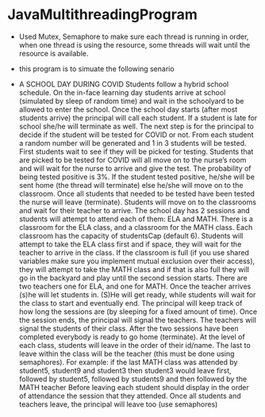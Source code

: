 # JavaMultithreadingProgram

- Used Mutex, Semaphore to make sure each thread is running in order, when one thread is using the resource, some threads will wait until the resource is available.

- this program is to simuate the following senario
- A SCHOOL DAY DURING COVID
Students follow a hybrid school schedule. On the in-face learning day students arrive at school 
(simulated by sleep of random time) and wait in the schoolyard to be allowed to enter the school. 
Once the school day starts (after most students arrive) the principal will call each student. If a 
student is late for school she/he will terminate as well.
The next step is for the principal to decide if the student will be tested for COVID or not. From
each student a random number will be generated and 1 in 3 students will be tested. First students 
wait to see if they will be picked for testing. Students that are picked to be tested for COVID will 
all move on to the nurse’s room and will wait for the nurse to arrive and give the test. The 
probability of being tested positive is 3%. If the student tested positive, he/she will be sent home 
(the thread will terminate) else he/she will move on to the classroom.
Once all students that needed to be tested have been tested the nurse will leave (terminate).
Students will move on to the classrooms and wait for their teacher to arrive. The school day has 
2 sessions and students will attempt to attend each of them: ELA and MATH. There is a 
classroom for the ELA class, and a classroom for the MATH class. Each classroom has the 
capacity of studentsCap (default 6). Students will attempt to take the ELA class first and if space, 
they will wait for the teacher to arrive in the class. If the classroom is full (if you use shared 
variables make sure you implement mutual exclusion over their access), they will attempt to take 
the MATH class and if that is also full they will go in the backyard and play until the second session 
starts.
There are two teachers one for ELA, and one for MATH. Once the teacher arrives (s)he will let 
students in. (S)He will get ready, while students will wait for the class to start and eventually end.
The principal will keep track of how long the sessions are (by sleeping for a fixed amount of time).
Once the session ends, the principal will signal the teachers. The teachers will signal the students 
of their class.
After the two sessions have been completed everybody is ready to go home (terminate). At the 
level of each class, students will leave in the order of their id/name. The last to leave within the 
class will be the teacher (this must be done using semaphores). 
For example: if the last MATH class was attended by student5, student9 and student3 then 
student3 would leave first, followed by student5, followed by students9 and then followed by the 
MATH teacher
Before leaving each student should display in the order of attendance the session that they 
attended.
Once all students and teachers leave, the principal will leave too (use semaphores)
